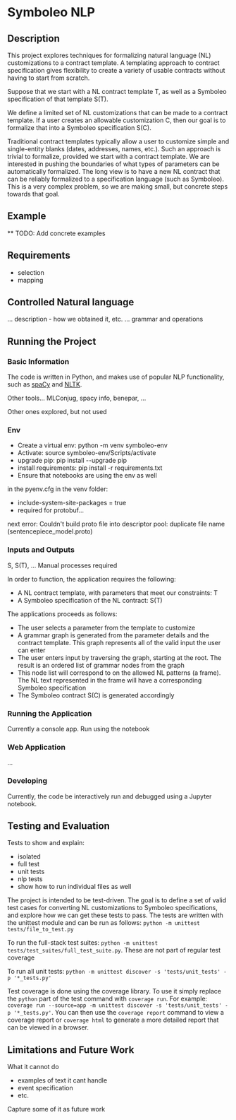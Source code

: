 # Symboleo NLP

## Description

This project explores techniques for formalizing natural language (NL) customizations to a contract template. A templating approach to contract specification gives flexibility to create a variety of usable contracts without having to start from scratch.

Suppose that we start with a NL contract template T, as well as a Symboleo specification of that template S(T). 

We define a limited set of NL customizations that can be made to a contract template. If a user creates an allowable customization C, then our goal is to formalize that into a Symboleo specification S(C).

Traditional contract templates typically allow a user to customize simple and single-entity blanks (dates, addresses, names, etc.). Such an approach is trivial to formalize, provided we start with a contract template. We are interested in pushing the boundaries of what types of parameters can be automatically formalized. The long view is to have a new NL contract that can be reliably formalized to a specification language (such as Symboleo). This is a very complex problem, so we are making small, but concrete steps towards that goal.  

## Example

** TODO: Add concrete examples

## Requirements

- selection
- mapping

## Controlled Natural language
... description - how we obtained it, etc. 
... grammar and operations

## Running the Project

### Basic Information
The code is written in Python, and makes use of popular NLP functionality, such as [spaCy](https://spacy.io/) and [NLTK](https://www.nltk.org/). 

Other tools... MLConjug, spacy info, benepar, ...

Other ones explored, but not used 

### Env
- Create a virtual env: python -m venv symboleo-env
- Activate: source symboleo-env/Scripts/activate
- upgrade pip: pip install --upgrade pip
- install requirements: pip install -r requirements.txt
- Ensure that notebooks are using the env as well

in the pyenv.cfg in the venv folder:
- include-system-site-packages = true
- required for protobuf...

next error: Couldn't build proto file into descriptor pool: duplicate file name (sentencepiece_model.proto)


### Inputs and Outputs

S, S(T), ... Manual processes required

In order to function, the application requires the following:
- A NL contract template, with parameters that meet our constraints: T
- A Symboleo specification of the NL contract: S(T)

The applications proceeds as follows:
- The user selects a parameter from the template to customize
- A grammar graph is generated from the parameter details and the contract template. This graph represents all of the valid input the user can enter
- The user enters input by traversing the graph, starting at the root. The result is an ordered list of grammar nodes from the graph
- This node list will correspond to on the allowed NL patterns (a frame). The NL text represented in the frame will have a corresponding Symboleo specification
- The Symboleo contract S(C) is generated accordingly



### Running the Application

Currently a console app. Run using the notebook

### Web Application

...


### Developing

Currently, the code be interactively run and debugged using a Jupyter notebook.


## Testing and Evaluation

Tests to show and explain:
- isolated
- full test
- unit tests
- nlp tests
- show how to run individual files as well

The project is intended to be test-driven. The goal is to define a set of valid test cases for converting NL customizations to Symboleo specifications, and explore how we can get these tests to pass. 
The tests are written with the unittest module and can be run as follows: `python -m unittest tests/file_to_test.py`

To run the full-stack test suites: `python -m unittest tests/test_suites/full_test_suite.py`. These are not part of regular test coverage

To run all unit tests: `python -m unittest discover -s 'tests/unit_tests' -p '*_tests.py'`

Test coverage is done using the coverage library. To use it simply replace the `python` part of the test command with `coverage run`. For example: `coverage run --source=app -m unittest discover -s 'tests/unit_tests' -p '*_tests.py'`. You can then use the `coverage report` command to view a coverage report or `coverage html` to generate a more detailed report that can be viewed in a browser. 

## Limitations and Future Work

What it cannot do
- examples of text it cant handle
- event specification
- etc.

Capture some of it as future work


